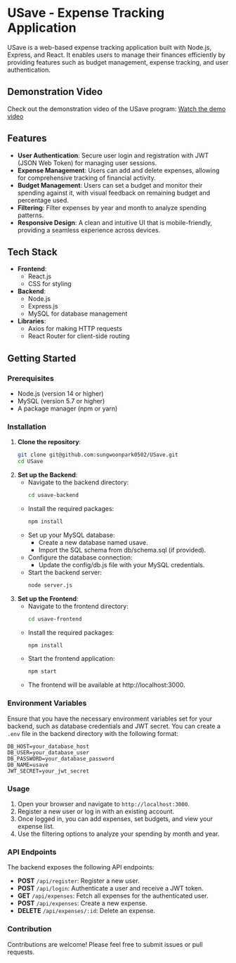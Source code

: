 # USave - Expense Tracking Application

USave is a web-based expense tracking application built with Node.js, Express, and React. It enables users to manage their finances efficiently by providing features such as budget management, expense tracking, and user authentication.

## Demonstration Video 
Check out the demonstration video of the USave program: <a href="https://drive.google.com/file/d/1IgkSVOIG4sEo2vwcsaQe4R_hYMLipQH7/view?usp=sharing" target="_blank">Watch the demo video</a>

## Features

- **User Authentication**: Secure user login and registration with JWT (JSON Web Token) for managing user sessions.
- **Expense Management**: Users can add and delete expenses, allowing for comprehensive tracking of financial activity.
- **Budget Management**: Users can set a budget and monitor their spending against it, with visual feedback on remaining budget and percentage used.
- **Filtering**: Filter expenses by year and month to analyze spending patterns.
- **Responsive Design**: A clean and intuitive UI that is mobile-friendly, providing a seamless experience across devices.

## Tech Stack

- **Frontend**: 
  - React.js
  - CSS for styling
- **Backend**:
  - Node.js
  - Express.js
  - MySQL for database management
- **Libraries**:
  - Axios for making HTTP requests
  - React Router for client-side routing

## Getting Started

### Prerequisites

- Node.js (version 14 or higher)
- MySQL (version 5.7 or higher)
- A package manager (npm or yarn)

### Installation

1. **Clone the repository**:
   ```bash
   git clone git@github.com:sungwoonpark0502/USave.git
   cd USave
2. **Set up the Backend**:
   - Navigate to the backend directory:
      ```bash
      cd usave-backend
   - Install the required packages:
      ```bash
      npm install
   - Set up your MySQL database:
        - Create a new database named usave.
        - Import the SQL schema from db/schema.sql (if provided).
   - Configure the database connection:
        - Update the config/db.js file with your MySQL credentials.
   - Start the backend server:
     ```bash
     node server.js   
4. **Set up the Frontend**:
   - Navigate to the frontend directory:
     ```bash
     cd usave-frontend
   - Install the required packages:
     ```bash
     npm install
   - Start the frontend application:
     ```bash
     npm start
   - The frontend will be available at http://localhost:3000.
  
### Environment Variables

Ensure that you have the necessary environment variables set for your backend, such as database credentials and JWT secret. You can create a `.env` file in the backend directory with the following format:

    DB_HOST=your_database_host
    DB_USER=your_database_user
    DB_PASSWORD=your_database_password
    DB_NAME=usave
    JWT_SECRET=your_jwt_secret

### Usage

1. Open your browser and navigate to `http://localhost:3000`.
2. Register a new user or log in with an existing account.
3. Once logged in, you can add expenses, set budgets, and view your expense list.
4. Use the filtering options to analyze your spending by month and year.

### API Endpoints

The backend exposes the following API endpoints:

- **POST** `/api/register`: Register a new user.
- **POST** `/api/login`: Authenticate a user and receive a JWT token.
- **GET** `/api/expenses`: Fetch all expenses for the authenticated user.
- **POST** `/api/expenses`: Create a new expense.
- **DELETE** `/api/expenses/:id`: Delete an expense.

### Contribution

Contributions are welcome! Please feel free to submit issues or pull requests.
